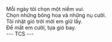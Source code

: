 Mỗi ngày tôi chọn một niềm vui.\
Chọn những bông hoa và những nụ cười.\
Tôi nhặt gió trời mời em giữ lấy.\
Để mắt em cười, tựa gió bay.\
--- TCS ---